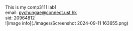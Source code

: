 This is my comp3111 lab1\
email: pychungae@connect.ust.hk\
sid: 20964812\
![image info](./images/Screenshot 2024-09-11 163655.png)